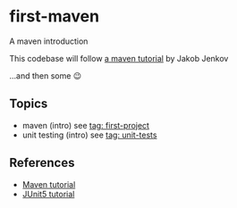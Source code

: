 # first-maven
A maven introduction

This codebase will follow [a maven tutorial](https://jenkov.com/tutorials/maven/maven-tutorial.html) by Jakob Jenkov

...and then some :wink:

## Topics
- maven (intro) see [tag: first-project](https://github.com/ZagaUS/first-maven/tree/first-project)
- unit testing (intro) see [tag: unit-tests](https://github.com/ZagaUS/first-maven/tree/unit-tests)

## References
- [Maven tutorial](https://jenkov.com/tutorials/maven/maven-tutorial.html)
- [JUnit5 tutorial](https://www.baeldung.com/junit-5)
